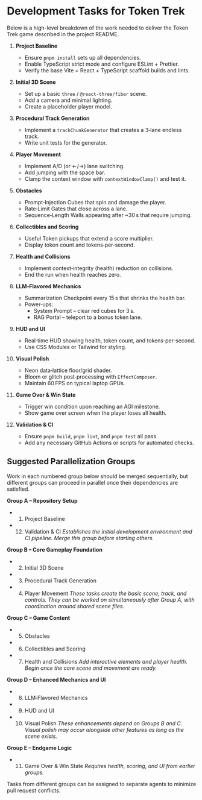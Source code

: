 # Development Tasks for Token Trek

Below is a high-level breakdown of the work needed to deliver the Token Trek game described in the project README.

1. **Project Baseline**
   - Ensure `pnpm install` sets up all dependencies.
   - Enable TypeScript strict mode and configure ESLint + Prettier.
   - Verify the base Vite + React + TypeScript scaffold builds and lints.

2. **Initial 3D Scene**
   - Set up a basic `three` / `@react-three/fiber` scene.
   - Add a camera and minimal lighting.
   - Create a placeholder player model.

3. **Procedural Track Generation**
   - Implement a `trackChunkGenerator` that creates a 3‑lane endless track.
   - Write unit tests for the generator.

4. **Player Movement**
   - Implement A/D (or ←/→) lane switching.
   - Add jumping with the space bar.
   - Clamp the context window with `contextWindowClamp()` and test it.

5. **Obstacles**
   - Prompt‑Injection Cubes that spin and damage the player.
   - Rate‑Limit Gates that close across a lane.
   - Sequence‑Length Walls appearing after ~30 s that require jumping.

6. **Collectibles and Scoring**
   - Useful Token pickups that extend a score multiplier.
   - Display token count and tokens‑per‑second.

7. **Health and Collisions**
   - Implement context‑integrity (health) reduction on collisions.
   - End the run when health reaches zero.

8. **LLM‑Flavored Mechanics**
   - Summarization Checkpoint every 15 s that shrinks the health bar.
   - Power‑ups:
     - System Prompt – clear red cubes for 3 s.
     - RAG Portal – teleport to a bonus token lane.

9. **HUD and UI**
   - Real‑time HUD showing health, token count, and tokens‑per‑second.
   - Use CSS Modules or Tailwind for styling.

10. **Visual Polish**
    - Neon data‑lattice floor/grid shader.
    - Bloom or glitch post‑processing with `EffectComposer`.
    - Maintain 60 FPS on typical laptop GPUs.

11. **Game Over & Win State**
    - Trigger win condition upon reaching an AGI milestone.
    - Show game over screen when the player loses all health.

12. **Validation & CI**
    - Ensure `pnpm build`, `pnpm lint`, and `pnpm test` all pass.
    - Add any necessary GitHub Actions or scripts for automated checks.

## Suggested Parallelization Groups

Work in each numbered group below should be merged sequentially, but different
groups can proceed in parallel once their dependencies are satisfied.

**Group A – Repository Setup**
  - 1. Project Baseline
  - 12. Validation & CI
  *Establishes the initial development environment and CI pipeline. Merge this
  group before starting others.*

**Group B – Core Gameplay Foundation**
  - 2. Initial 3D Scene
  - 3. Procedural Track Generation
  - 4. Player Movement
  *These tasks create the basic scene, track, and controls. They can be worked
  on simultaneously after Group A, with coordination around shared scene files.*

**Group C – Game Content**
  - 5. Obstacles
  - 6. Collectibles and Scoring
  - 7. Health and Collisions
  *Add interactive elements and player health. Begin once the core scene and
  movement are ready.*

**Group D – Enhanced Mechanics and UI**
  - 8. LLM‑Flavored Mechanics
  - 9. HUD and UI
  - 10. Visual Polish
  *These enhancements depend on Groups B and C. Visual polish may occur
  alongside other features as long as the scene exists.*

**Group E – Endgame Logic**
  - 11. Game Over & Win State
  *Requires health, scoring, and UI from earlier groups.*

Tasks from different groups can be assigned to separate agents to minimize pull
request conflicts.

